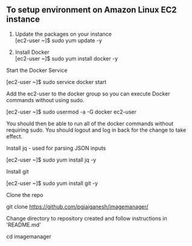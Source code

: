 ## To setup environment on Amazon Linux EC2 instance

1.  Update the packages on your instance  
[ec2-user ~]$ sudo yum update -y

1.  Install Docker  
[ec2-user ~]$ sudo yum install docker -y

Start the Docker Service

[ec2-user ~]$ sudo service docker start

Add the ec2-user to the docker group so you can execute Docker commands without using sudo.

[ec2-user ~]$ sudo usermod -a -G docker ec2-user

You should then be able to run all of the docker commands without requiring sudo. You should logout and log  in back for the change to take effect.

Install jq - used for parsing JSON inputs

[ec2-user ~]$ sudo yum install jq -y

Install git

[ec2-user ~]$ sudo yum install git -y

Clone the repo

git clone https://github.com/pgjaiganesh/imagemanager/

Change directory to repository created and follow instructions in 'README.md'

cd imagemanager
